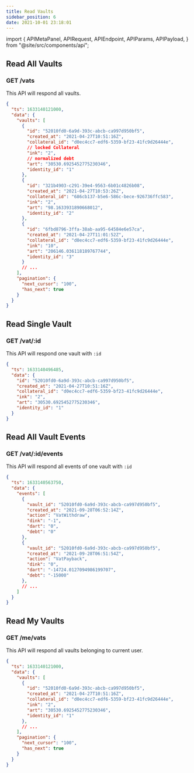 ```yaml
---
title: Read Vaults
sidebar_position: 6
date: 2021-10-01 23:18:01
---
```


import {
  APIMetaPanel,
  APIRequest,
  APIEndpoint,
  APIParams,
  APIPayload,
} from "@site/src/components/api";

## Read All Vaults

### GET /vats

This API will respond all vaults.

<APIEndpoint base="https://leaf-api.pando.im/api" url="/vats" />

<APIMetaPanel />

<APIParams
  p-cursor="the cursor to start from"
  p-limit="the limitation of items in response"
/>

<APIRequest
  title="Read all vaults"
  method="GET"
  isPublic
  base="https://leaf-api.pando.im/api"
  url='/vats'
/>

```json title="Response"
{
  "ts": 1633140121000,
  "data": {
    "vaults": [
      {
        "id": "52010fd0-6a9d-393c-abcb-ca997d950bf5",
        "created_at": "2021-04-27T10:51:16Z",
        "collateral_id": "d0ec4cc7-edf6-5359-bf23-41fc9d26444e",
        // locked Collateral
        "ink": "2",
        // normalized debt
        "art": "30530.6925452775230346",
        "identity_id": "1"
      },
      {
        "id": "321b4903-c291-39e4-9563-6b01c4826b08",
        "created_at": "2021-04-27T10:53:26Z",
        "collateral_id": "686cb137-b5e6-586c-bece-926736ffc583",
        "ink": "2",
        "art": "98.1633931890668012",
        "identity_id": "2"
      },
      {
        "id": "6fbd8796-3ffa-38ab-aa95-64584e6e57ca",
        "created_at": "2021-04-27T11:01:52Z",
        "collateral_id": "d0ec4cc7-edf6-5359-bf23-41fc9d26444e",
        "ink": "10",
        "art": "206146.036118189767744",
        "identity_id": "3"
      }
      // ...
    ],
    "pagination": {
      "next_cursor": "100",
      "has_next": true
    }
  }
}
```

## Read Single Vault

### GET /vat/:id

This API will respond one vault with `:id`

<APIEndpoint base="https://leaf-api.pando.im/api" url="/vats/:id" />

<APIMetaPanel />

<APIParams
  p-id="the vault id"
  p-id-required="{true}"
/>

<APIRequest
  title="Read one vault"
  method="GET"
  isPublic
  base="https://leaf-api.pando.im/api"
  url='/vats/52010fd0-6a9d-393c-abcb-ca997d950bf5'
/>

```json title="Response"
{
  "ts": 1633140496485,
  "data": {
    "id": "52010fd0-6a9d-393c-abcb-ca997d950bf5",
    "created_at": "2021-04-27T10:51:16Z",
    "collateral_id": "d0ec4cc7-edf6-5359-bf23-41fc9d26444e",
    "ink": "2",
    "art": "30530.6925452775230346",
    "identity_id": "1"
  }
}
```

## Read All Vault Events

### GET /vat/:id/events

This API will respond all events of one vault with `:id`

<APIEndpoint base="https://leaf-api.pando.im/api" url="/vat/:id/events" />

<APIMetaPanel />

<APIParams
  p-id="the vault id"
  p-id-required="{true}"
/>

<APIRequest
  title="Read all events of one vault"
  method="GET"
  isPublic
  base="https://leaf-api.pando.im/api"
  url='/vaults/52010fd0-6a9d-393c-abcb-ca997d950bf5/events'
/>

```json title="Response"
{
  "ts": 1633140563750,
  "data": {
    "events": [
      {
        "vault_id": "52010fd0-6a9d-393c-abcb-ca997d950bf5",
        "created_at": "2021-09-28T06:52:14Z",
        "action": "VatWithdraw",
        "dink": "-1",
        "dart": "0",
        "debt": "0"
      },
      {
        "vault_id": "52010fd0-6a9d-393c-abcb-ca997d950bf5",
        "created_at": "2021-09-28T06:51:54Z",
        "action": "VatPayback",
        "dink": "0",
        "dart": "-14724.0127094986199707",
        "debt": "-15000"
      },
      // ...
    ]
  }
}
```


## Read My Vaults

### GET /me/vats

This API will respond all vaults belonging to current user.

<APIEndpoint base="https://leaf-api.pando.im/api" url="/me/vats" />

<APIMetaPanel scope="Authorized" />

<APIParams
  p-cursor="the cursor to start from"
  p-limit="the limitation of items in response"
/>

<APIRequest
  title="Read all vaults of a user"
  method="GET"
  base="https://leaf-api.pando.im/api"
  url='/me/vats'
/>

```json title="Response"
{
  "ts": 1633140121000,
  "data": {
    "vaults": [
      {
        "id": "52010fd0-6a9d-393c-abcb-ca997d950bf5",
        "created_at": "2021-04-27T10:51:16Z",
        "collateral_id": "d0ec4cc7-edf6-5359-bf23-41fc9d26444e",
        "ink": "2",
        "art": "30530.6925452775230346",
        "identity_id": "1"
      },
      // ...
    ],
    "pagination": {
      "next_cursor": "100",
      "has_next": true
    }
  }
}
```
